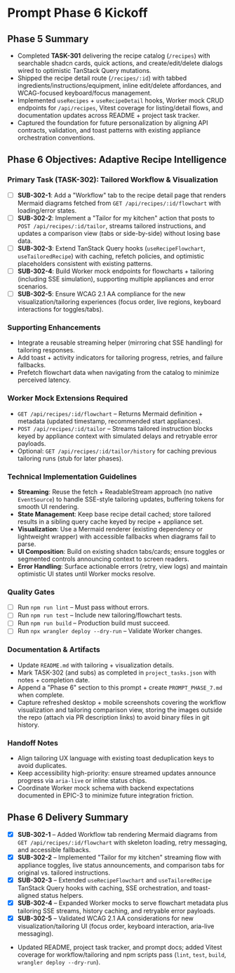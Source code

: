 # Prompt Phase 6 Kickoff

## Phase 5 Summary
- Completed **TASK-301** delivering the recipe catalog (`/recipes`) with searchable shadcn cards, quick actions, and create/edit/delete dialogs wired to optimistic TanStack Query mutations.
- Shipped the recipe detail route (`/recipes/:id`) with tabbed ingredients/instructions/equipment, inline edit/delete affordances, and WCAG-focused keyboard/focus management.
- Implemented `useRecipes` + `useRecipeDetail` hooks, Worker mock CRUD endpoints for `/api/recipes`, Vitest coverage for listing/detail flows, and documentation updates across README + project task tracker.
- Captured the foundation for future personalization by aligning API contracts, validation, and toast patterns with existing appliance orchestration conventions.

## Phase 6 Objectives: Adaptive Recipe Intelligence

### Primary Task (TASK-302): Tailored Workflow & Visualization
- [ ] **SUB-302-1**: Add a "Workflow" tab to the recipe detail page that renders Mermaid diagrams fetched from `GET /api/recipes/:id/flowchart` with loading/error states.
- [ ] **SUB-302-2**: Implement a "Tailor for my kitchen" action that posts to `POST /api/recipes/:id/tailor`, streams tailored instructions, and updates a comparison view (tabs or side-by-side) without losing base data.
- [ ] **SUB-302-3**: Extend TanStack Query hooks (`useRecipeFlowchart`, `useTailoredRecipe`) with caching, refetch policies, and optimistic placeholders consistent with existing patterns.
- [ ] **SUB-302-4**: Build Worker mock endpoints for flowcharts + tailoring (including SSE simulation), supporting multiple appliances and error scenarios.
- [ ] **SUB-302-5**: Ensure WCAG 2.1 AA compliance for the new visualization/tailoring experiences (focus order, live regions, keyboard interactions for toggles/tabs).

### Supporting Enhancements
- Integrate a reusable streaming helper (mirroring chat SSE handling) for tailoring responses.
- Add toast + activity indicators for tailoring progress, retries, and failure fallbacks.
- Prefetch flowchart data when navigating from the catalog to minimize perceived latency.

### Worker Mock Extensions Required
- `GET /api/recipes/:id/flowchart` – Returns Mermaid definition + metadata (updated timestamp, recommended start appliances).
- `POST /api/recipes/:id/tailor` – Streams tailored instruction blocks keyed by appliance context with simulated delays and retryable error payloads.
- Optional: `GET /api/recipes/:id/tailor/history` for caching previous tailoring runs (stub for later phases).

### Technical Implementation Guidelines
- **Streaming**: Reuse the fetch + ReadableStream approach (no native `EventSource`) to handle SSE-style tailoring updates, buffering tokens for smooth UI rendering.
- **State Management**: Keep base recipe detail cached; store tailored results in a sibling query cache keyed by recipe + appliance set.
- **Visualization**: Use a Mermaid renderer (existing dependency or lightweight wrapper) with accessible fallbacks when diagrams fail to parse.
- **UI Composition**: Build on existing shadcn tabs/cards; ensure toggles or segmented controls announcing context to screen readers.
- **Error Handling**: Surface actionable errors (retry, view logs) and maintain optimistic UI states until Worker mocks resolve.

### Quality Gates
- [ ] Run `npm run lint` – Must pass without errors.
- [ ] Run `npm run test` – Include new tailoring/flowchart tests.
- [ ] Run `npm run build` – Production build must succeed.
- [ ] Run `npx wrangler deploy --dry-run` – Validate Worker changes.

### Documentation & Artifacts
- Update `README.md` with tailoring + visualization details.
- Mark TASK-302 (and subs) as completed in `project_tasks.json` with notes + completion date.
- Append a "Phase 6" section to this prompt + create `PROMPT_PHASE_7.md` when complete.
- Capture refreshed desktop + mobile screenshots covering the workflow visualization and tailoring comparison view, storing the images outside the repo (attach via PR description links) to avoid binary files in git history.

### Handoff Notes
- Align tailoring UX language with existing toast deduplication keys to avoid duplicates.
- Keep accessibility high-priority: ensure streamed updates announce progress via `aria-live` or inline status chips.
- Coordinate Worker mock schema with backend expectations documented in EPIC-3 to minimize future integration friction.

## Phase 6 Delivery Summary
- [x] **SUB-302-1** – Added Workflow tab rendering Mermaid diagrams from `GET /api/recipes/:id/flowchart` with skeleton loading, retry messaging, and accessible fallbacks.
- [x] **SUB-302-2** – Implemented "Tailor for my kitchen" streaming flow with appliance toggles, live status announcements, and comparison tabs for original vs. tailored instructions.
- [x] **SUB-302-3** – Extended `useRecipeFlowchart` and `useTailoredRecipe` TanStack Query hooks with caching, SSE orchestration, and toast-aligned status helpers.
- [x] **SUB-302-4** – Expanded Worker mocks to serve flowchart metadata plus tailoring SSE streams, history caching, and retryable error payloads.
- [x] **SUB-302-5** – Validated WCAG 2.1 AA considerations for new visualization/tailoring UI (focus order, keyboard interaction, aria-live messaging).
- Updated README, project task tracker, and prompt docs; added Vitest coverage for workflow/tailoring and npm scripts pass (`lint`, `test`, `build`, `wrangler deploy --dry-run`).
